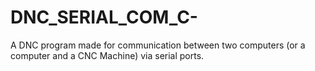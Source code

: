 # DNC_SERIAL_COM_C-
A DNC program made for communication between two computers (or a computer and a CNC Machine) via serial ports.
